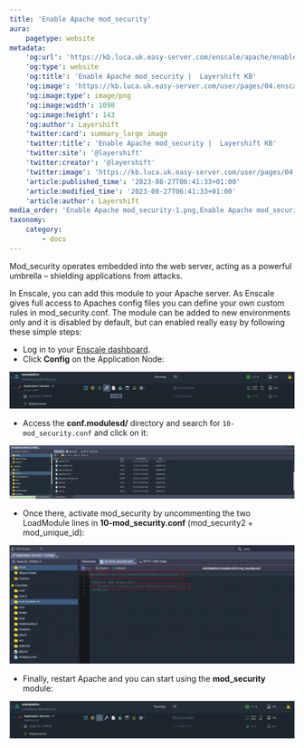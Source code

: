 ```yaml
---
title: 'Enable Apache mod_security'
aura:
    pagetype: website
metadata:
    'og:url': 'https://kb.luca.uk.easy-server.com/enscale/apache/enable-apache-mod_security'
    'og:type': website
    'og:title': 'Enable Apache mod_security |  Layershift KB'
    'og:image': 'https://kb.luca.uk.easy-server.com/user/pages/04.enscale/01.apache/01.enable-apache-mod_security/Enable Apache mod_security-1.png'
    'og:image:type': image/png
    'og:image:width': 1098
    'og:image:height': 143
    'og:author': Layershift
    'twitter:card': summary_large_image
    'twitter:title': 'Enable Apache mod_security |  Layershift KB'
    'twitter:site': '@layershift'
    'twitter:creator': '@layershift'
    'twitter:image': 'https://kb.luca.uk.easy-server.com/user/pages/04.enscale/01.apache/01.enable-apache-mod_security/Enable Apache mod_security-1.png'
    'article:published_time': '2023-08-27T06:41:33+01:00'
    'article:modified_time': '2023-08-27T06:41:33+01:00'
    'article:author': Layershift
media_order: 'Enable Apache mod_security-1.png,Enable Apache mod_security-2.png,Enable Apache mod_security-3.png,Enable Apache mod_security-4.png'
taxonomy:
    category:
        - docs
---
```


Mod_security operates embedded into the web server, acting as a powerful umbrella – shielding applications from attacks.

In Enscale, you can add this module to your Apache server. As Enscale gives full access to Apaches config files you can define your own custom rules in mod_security.conf. The module can be added to new environments only and it is disabled by default, but can enabled really easy by following these simple steps:

* Log in to your [Enscale dashboard](https://app.enscale.cloud/).
* Click **Config** on the Application Node:

![Enable%20Apache%20mod_security-1](Enable%20Apache%20mod_security-1.png "Enable%20Apache%20mod_security-1")

* Access the **conf.modulesd/** directory and search for `10-mod_security.conf` and click on it:

![Enable%20Apache%20mod_security-2](Enable%20Apache%20mod_security-2.png "Enable%20Apache%20mod_security-2")

* Once there, activate mod_security by uncommenting the two LoadModule lines in **10-mod_security.conf** (mod_security2 + mod_unique_id):

![Enable%20Apache%20mod_security-3](Enable%20Apache%20mod_security-3.png "Enable%20Apache%20mod_security-3")

* Finally, restart Apache and you can start using the **mod_security** module:

![Enable%20Apache%20mod_security-4](Enable%20Apache%20mod_security-4.png "Enable%20Apache%20mod_security-4")
